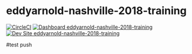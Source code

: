 # eddyarnold-nashville-2018-training

[![CircleCI](https://circleci.com/gh/nashville-2018-training/eddyarnold-nashville-2018-training.svg?style=shield)](https://circleci.com/gh/nashville-2018-training/eddyarnold-nashville-2018-training)
[![Dashboard eddyarnold-nashville-2018-training](https://img.shields.io/badge/dashboard-eddyarnold_nashville_2018_training-yellow.svg)](https://dashboard.pantheon.io/sites/a0295138-83f6-4bd6-a5b8-7236f5128686#dev/code)
[![Dev Site eddyarnold-nashville-2018-training](https://img.shields.io/badge/site-eddyarnold_nashville_2018_training-blue.svg)](http://dev-eddyarnold-nashville-2018-training.pantheonsite.io/)

#test push